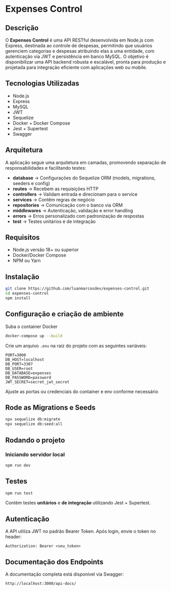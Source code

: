 # Expenses Control

## Descrição

O **Expenses Control** é uma API RESTful desenvolvida em Node.js com Express, destinada ao controle de despesas, permitindo que usuários gerenciem categorias e despesas atribuindo elas a uma entidade, com autenticação via JWT e persistência em banco MySQL. O objetivo é disponibilizar uma API backend robusta e escalável, pronta para produção e projetada para integração eficiente com aplicações web ou mobile.

## Tecnologias Utilizadas

* Node.js
* Express
* MySQL
* JWT
* Sequelize
* Docker + Docker Compose
* Jest + Supertest
* Swagger

## Arquitetura

A aplicação segue uma arquitetura em camadas, promovendo separação de responsabilidades e facilitando testes:

* **database** → Configurações do Sequelize ORM (models, migrations, seeders e config)
* **routes** → Recebem as requisições HTTP
* **controllers** → Validam entrada e direcionam para o service
* **services** → Contêm regras de negócio
* **repositories** → Comunicação com o banco via ORM
* **middlewares** → Autenticação, validação e error handling
* **errors** → Erros personalizado com padronização de respostas
* **test** → Testes unitários e de integração

## Requisitos

* Node.js versão 18+ ou superior
* Docker/Docker Compose
* NPM ou Yarn

## Instalação

```bash
git clone https://github.com/luanmarcosdev/expenses-control.git
cd expenses-control
npm install
```

## Configuração e criação de ambiente

Suba o container Docker

```bash
docker-compose up --build
```

Crie um arquivo `.env` na raiz do projeto com as seguintes variáveis:

```
PORT=3000
DB_HOST=localhost
DB_PORT=3307
DB_USER=root
DB_DATABASE=expenses
DB_PASSWORD=password
JWT_SECRET=secret_jwt_secret
```

Ajuste as portas ou credenciais do container e env conforme necessário

## Rode as Migrations e Seeds

```bash
npx sequelize db:migrate
npx sequelize db:seed:all
```

## Rodando o projeto

### Iniciando servidor local

```bash
npm run dev
```

## Testes

```bash
npm run test
```

Contém testes **unitários** e **de integração** utilizando Jest + Supertest.

## Autenticação

A API utiliza JWT no padrão Bearer Token.
Após login, envie o token no header:

```
Authorization: Bearer <seu_token>
```

## Documentação dos Endpoints

A documentação completa está disponível via Swagger:

```
http://localhost:3000/api-docs/
```
